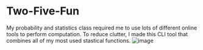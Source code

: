 # Two-Five-Fun
My probability and statistics class required me to use lots of different online tools to perform computation. To reduce clutter, I made this CLI tool that combines all of my most used stastical functions. 
![image](https://github.com/anishyathinesh/Two-Five-Fun/assets/86688022/4c90d029-2b6d-428e-aeb7-79c245bb9c4f)
